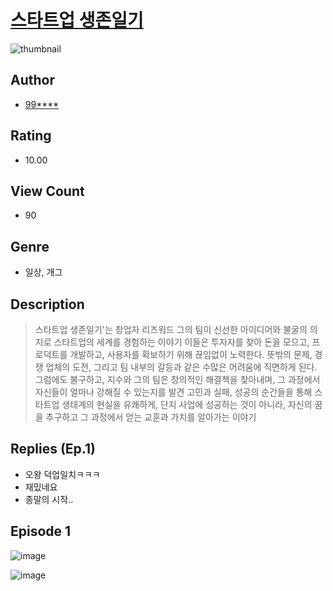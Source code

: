 # [스타트업 생존일기](https://comic.naver.com/challenge/list?titleId=811059)
![thumbnail](https://image-comic.pstatic.net/user_contents_data/challenge_comic/2023/05/25/upload_4123434893800006242_480x623.jpeg)

## Author
- [99****](https://comic.naver.com/artistTitle?id=367179)

## Rating
- 10.00

## View Count
- 90

## Genre
- 일상, 개그

## Description
> 스타트업 생존일기'는 창업자 리즈워드 그의 팀이 신선한 아이디어와 불굴의 의지로 스타트업의 세계를 경험하는 이야기 이들은 투자자를 찾아 돈을 모으고, 프로덕트를 개발하고, 사용자를 확보하기 위해 끊임없이 노력한다. 뜻밖의 문제, 경쟁 업체의 도전, 그리고 팀 내부의 갈등과 같은 수많은 어려움에 직면하게 된다. 그럼에도 불구하고, 지수와 그의 팀은 창의적인 해결책을 찾아내며, 그 과정에서 자신들이 얼마나 강해질 수 있는지를 발견 고민과 실패, 성공의 순간들을 통해 스타트업 생태계의 현실을 유쾌하게, 단지 사업에 성공하는 것이 아니라, 자신의 꿈을 추구하고 그 과정에서 얻는 교훈과 가치를 알아가는 이야기

## Replies (Ep.1)
- 오왕 덕업일치ㅋㅋㅋ
- 재밌네요
- 종말의 시작..

## Episode 1
![image](https://image-comic.pstatic.net/user_contents_data/challenge_comic/2023/05/25/367179/upload_3630802023847440996.jpeg)

![image](https://image-comic.pstatic.net/user_contents_data/challenge_comic/2023/05/25/367179/upload_7075492797489623138.jpeg)
